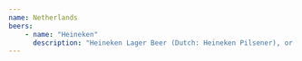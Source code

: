 ```yaml
---
name: Netherlands
beers:
    - name: "Heineken"
      description: "Heineken Lager Beer (Dutch: Heineken Pilsener), or simply Heineken (Dutch pronunciation: [ˈɦɛinəkən]), is a pale lager beer with 5% alcohol by volume produced by the Dutch brewing company Heineken International. Heineken is well known for its signature green bottle and red star."
---
```

